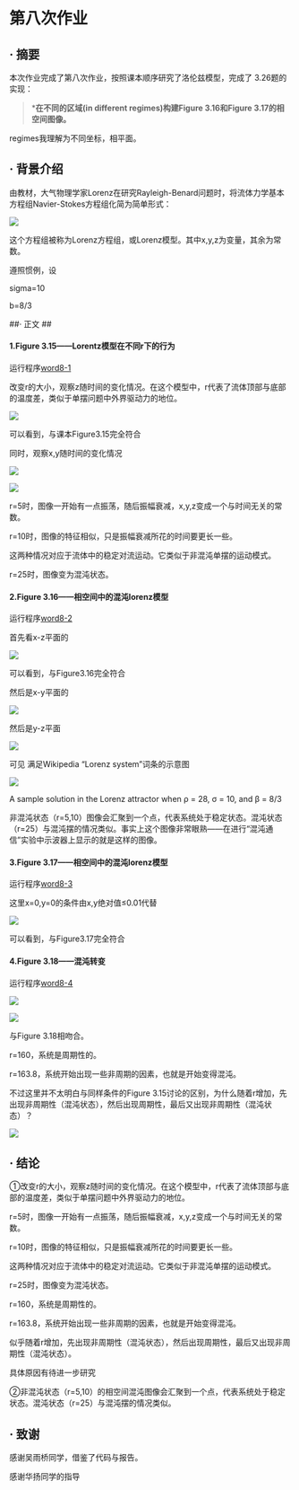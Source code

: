 # 第八次作业

## · 摘要 
本次作业完成了第八次作业，按照课本顺序研究了洛伦兹模型，完成了 3.26题的实现：

>***在不同的区域(in different regimes)构建Figure 3.16和Figure 3.17的相空间图像。**

regimes我理解为不同坐标，相平面。

## · 背景介绍
由教材，大气物理学家Lorenz在研究Rayleigh-Benard问题时，将流体力学基本方程组Navier-Stokes方程组化简为简单形式： 

![](https://github.com/zhaozhanyi0804/computationalphysics_N2015301020052/blob/master/Homework-8/8-1.jpg)

这个方程组被称为Lorenz方程组，或Lorenz模型。其中x,y,z为变量，其余为常数。

遵照惯例，设

sigma=10

b=8/3

##· 正文 ##

#### **1.Figure 3.15——Lorentz模型在不同r下的行为**

运行程序[word8-1](https://github.com/zhaozhanyi0804/computationalphysics_N2015301020052/blob/master/Homework-8/Word8-1.py)

改变r的大小，观察z随时间的变化情况。在这个模型中，r代表了流体顶部与底部的温度差，类似于单摆问题中外界驱动力的地位。

![](https://github.com/zhaozhanyi0804/computationalphysics_N2015301020052/blob/master/Homework-8/8-2.png)

可以看到，与课本Figure3.15完全符合

同时，观察x,y随时间的变化情况

![](https://github.com/zhaozhanyi0804/computationalphysics_N2015301020052/blob/master/Homework-8/8-3.jpg)

![](https://github.com/zhaozhanyi0804/computationalphysics_N2015301020052/blob/master/Homework-8/8-4.jpg)

r=5时，图像一开始有一点振荡，随后振幅衰减，x,y,z变成一个与时间无关的常数。

r=10时，图像的特征相似，只是振幅衰减所花的时间要更长一些。

这两种情况对应于流体中的稳定对流运动。它类似于非混沌单摆的运动模式。

r=25时，图像变为混沌状态。

#### **2.Figure 3.16——相空间中的混沌lorenz模型**

运行程序[word8-2](https://github.com/zhaozhanyi0804/computationalphysics_N2015301020052/blob/master/Homework-8/Word8-2.py)

首先看x-z平面的

![](https://github.com/zhaozhanyi0804/computationalphysics_N2015301020052/blob/master/Homework-8/8-8.png)

可以看到，与Figure3.16完全符合

然后是x-y平面的

![](https://github.com/zhaozhanyi0804/computationalphysics_N2015301020052/blob/master/Homework-8/8-5.jpg)

然后是y-z平面

![](https://github.com/zhaozhanyi0804/computationalphysics_N2015301020052/blob/master/Homework-8/8-6.jpg)

可见 满足Wikipedia “Lorenz system”词条的示意图

![](https://github.com/zhaozhanyi0804/computationalphysics_N2015301020052/blob/master/Homework-8/8-7.gif)

A sample solution in the Lorenz attractor when ρ = 28, σ = 10, and β = 8/3

非混沌状态（r=5,10）图像会汇聚到一个点，代表系统处于稳定状态。混沌状态（r=25）与混沌摆的情况类似。事实上这个图像非常眼熟——在进行“混沌通信”实验中示波器上显示的就是这样的图像。



#### **3.Figure 3.17——相空间中的混沌lorenz模型**

运行程序[word8-3](https://github.com/zhaozhanyi0804/computationalphysics_N2015301020052/blob/master/Homework-8/Word8-3.py)


这里x=0,y=0的条件由x,y绝对值≤0.01代替

![](https://github.com/zhaozhanyi0804/computationalphysics_N2015301020052/blob/master/Homework-8/8-9.png)

可以看到，与Figure3.17完全符合


#### **4.Figure 3.18——混沌转变**

运行程序[word8-4](https://github.com/zhaozhanyi0804/computationalphysics_N2015301020052/blob/master/Homework-8/Word8-4.py)

![](https://github.com/zhaozhanyi0804/computationalphysics_N2015301020052/blob/master/Homework-8/8-10.png)

![](https://github.com/zhaozhanyi0804/computationalphysics_N2015301020052/blob/master/Homework-8/8-11.png)

与Figure 3.18相吻合。

r=160，系统是周期性的。

r=163.8，系统开始出现一些非周期的因素，也就是开始变得混沌。

不过这里并不太明白与同样条件的Figure 3.15讨论的区别，为什么随着r增加，先出现非周期性（混沌状态），然后出现周期性，最后又出现非周期性（混沌状态）？

![](https://github.com/zhaozhanyi0804/computationalphysics_N2015301020052/blob/master/Homework-8/8-2.png)



## · 结论

①改变r的大小，观察z随时间的变化情况。在这个模型中，r代表了流体顶部与底部的温度差，类似于单摆问题中外界驱动力的地位。

r=5时，图像一开始有一点振荡，随后振幅衰减，x,y,z变成一个与时间无关的常数。

r=10时，图像的特征相似，只是振幅衰减所花的时间要更长一些。

这两种情况对应于流体中的稳定对流运动。它类似于非混沌单摆的运动模式。

r=25时，图像变为混沌状态。

r=160，系统是周期性的。

r=163.8，系统开始出现一些非周期的因素，也就是开始变得混沌。

似乎随着r增加，先出现非周期性（混沌状态），然后出现周期性，最后又出现非周期性（混沌状态）。

具体原因有待进一步研究

②非混沌状态（r=5,10）的相空间混沌图像会汇聚到一个点，代表系统处于稳定状态。混沌状态（r=25）与混沌摆的情况类似。


## · 致谢

感谢吴雨桥同学，借鉴了代码与报告。

感谢华扬同学的指导
